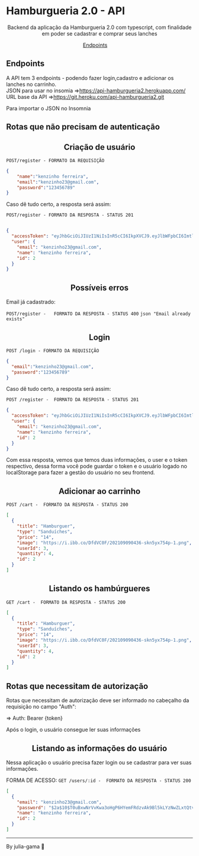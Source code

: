 <h1>Hamburgueria 2.0 - API</h1>

<p align = "center">Backend da aplicação da Hamburgueria 2.0 com typescript, com finalidade em poder se cadastrar e comprar seus lanches</p>

<p align="center">
  <a href="#endpoints">Endpoints</a>&nbsp;&nbsp;&nbsp;&nbsp;&nbsp;&nbsp;
</p>

## **Endpoints**
A API tem 3 endpoints - podendo fazer login,cadastro e adicionar os lanches no carrinho.<br>
JSON para usar no insomia =>https://api-hamburgueria2.herokuapp.com/
URL base da API =>https://git.heroku.com/api-hamburgueria2.git

Para importar o JSON no Insomnia

## Rotas que não precisam de autenticação

<h2 align="center">Criação de usuário</h2>

`POST/register - FORMATO DA REQUISIÇÃO`
```json
{
    "name":"kenzinho ferreira",
    "email":"kenzinho23@gmail.com",
    "password":"123456789"
}
```
Caso dê tudo certo, a resposta será assim:

`POST/register - FORMATO DA RESPOSTA - STATUS 201`
```json 

{
  "accessToken": "eyJhbGciOiJIUzI1NiIsInR5cCI6IkpXVCJ9.eyJlbWFpbCI6ImtlbnppbmhvMjNAZ21haWwuY29tIiwiaWF0IjoxNjM1NjEwMjIyLCJleHAiOjE2MzU2MTM4MjIsInN1YiI6IjIifQ.0YzL5HkEmPm-5Qf4lq7C0OsmKO1zbfsUQr1PBgWH3Jk",
  "user": {
    "email": "kenzinho23@gmail.com",
    "name": "kenzinho ferreira",
    "id": 2
  }
}

```
<h2 align="center">Possíveis erros</h2>
Email já cadastrado:

`POST/register -   FORMATO DA RESPOSTA - STATUS 400`
```json "Email already exists" ```

<h2 align = "center">Login</h2>

`POST /login - FORMATO DA REQUISIÇÃO`
```json
{
  "email":"kenzinho23@gmail.com",
  "password":"123456789"
}
```
Caso dê tudo certo, a resposta será assim:

`POST /register -  FORMATO DA RESPOSTA - STATUS 201`
```json
{
  "accessToken": "eyJhbGciOiJIUzI1NiIsInR5cCI6IkpXVCJ9.eyJlbWFpbCI6ImtlbnppbmhvMjNAZ21haWwuY29tIiwiaWF0IjoxNjM1NjEwODIwLCJleHAiOjE2MzU2MTQ0MjAsInN1YiI6IjIifQ.28cMb2lizv5ZQMHso4WBKuncYvRy1evc_fAnWatFe_0",
  "user": {
    "email": "kenzinho23@gmail.com",
    "name": "kenzinho ferreira",
    "id": 2
  }
}
```
Com essa resposta, vemos que temos duas informações, o user e o token respectivo, dessa forma você pode guardar o token e o usuário logado no localStorage para fazer a gestão do usuário no seu frontend.

<h2 align = "center">Adicionar ao carrinho</h2>

`POST /cart -  FORMATO DA RESPOSTA - STATUS 200`
```json
[
  {
    "title": "Hamburguer",
    "type": "Sanduíches",
    "price": "14",
    "image": "https://i.ibb.co/DfdVC0F/202109090436-skn5yx754p-1.png",
    "userId": 3,
    "quantity": 4,
    "id": 2
  }
]

```
<h2 align = "center">Listando os hambúrgueres</h2>

`GET /cart -  FORMATO DA RESPOSTA - STATUS 200`
```json
[
  {
    "title": "Hamburguer",
    "type": "Sanduíches",
    "price": "14",
    "image": "https://i.ibb.co/DfdVC0F/202109090436-skn5yx754p-1.png",
    "userId": 3,
    "quantity": 4,
    "id": 2
  }
]

```
## Rotas que necessitam de autorização

Rotas que necessitam de autorização deve ser informado no cabeçalho da requisição no campo "Auth":

=> Auth: Bearer {token}

Após o login, o usuário consegue ler suas informações

<h2 align = "center">Listando as informações do usuário</h2>

Nessa aplicação o usuário precisa fazer login ou se cadastrar para ver suas informações.

FORMA DE ACESSO:
`GET /users/:id -  FORMATO DA RESPOSTA - STATUS 200`
```json
[
  {
    "email": "kenzinho23@gmail.com",
    "password": "$2a$10$T0uBxwNrVvKwa3oHgP6HYemFRdzvAk9Bl5kLYzNwZLxtQtvYRzxZe",
    "name": "kenzinho ferreira",
    "id": 2
  }
]
```

---
By julia-gama :wave: